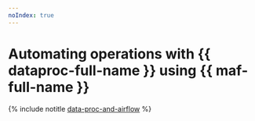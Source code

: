 ```yaml
---
noIndex: true
---
```


# Automating operations with {{ dataproc-full-name }} using {{ maf-full-name }}

{% include notitle [data-proc-and-airflow](../../_tutorials/dataplatform/data-proc/data-proc-and-airflow.md) %}

